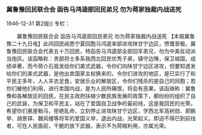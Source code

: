 ### 冀鲁豫回民联合会  函告马鸿逵部回民弟兄  勿为蒋家独裁内战送死

1946-12-31
第2版()
专栏：

　　冀鲁豫回民联合会
    函告马鸿逵部回民弟兄
    勿为蒋家独裁内战送死
    【本报冀鲁豫二十九日电】此间回民闻悉宁夏回胞马鸿逵率部进攻陕甘宁边区，愤慨至极。冀鲁豫回民联合会代表五十万回民，特函告马鸿逵部全部回军弟兄，勿为中美反动派当炮灰。该函略称：贵部将士多系我西北回民优秀子弟，镇守边陲，保卫祖国，成绩卓著，而今蒋介石竟发给你们美式武器，令你们向陕甘宁边区进攻，但要知道发给你们的美式武器，是他出卖国家主权换来的，令你们进攻的地区，是已实行了和平民主多年，人人丰衣足食，安居乐业的解放区，令你们残杀的是自己的同胞；若你们被他们利用，进行卖国内战，是为人民所痛恨，将会有恶果。该函继称：冀鲁豫和各解放区的回民，在民主政府扶植少数民族发展的政策下，都纷纷的组织了自己的武装，为保卫和平民主，站在了爱国自卫战争的最前线，这是我回民的光荣。希望你们悬崖勒马，拒绝乱命，立刻停止进攻陕甘宁边区，学西北军高树勋、郝鹏举、胡景铎、魏风楼等将军的爱国义举，退出内战，光荣起义。即迫不得已到前线者，可在人民面前，干脆的放下武器，表示不为蒋贼利用，亦属光荣。
